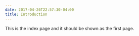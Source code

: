 ```yaml
---
date: 2017-04-26T22:57:30-04:00
title: Introduction
---
```


This is the index page and it should be shown as the first page.